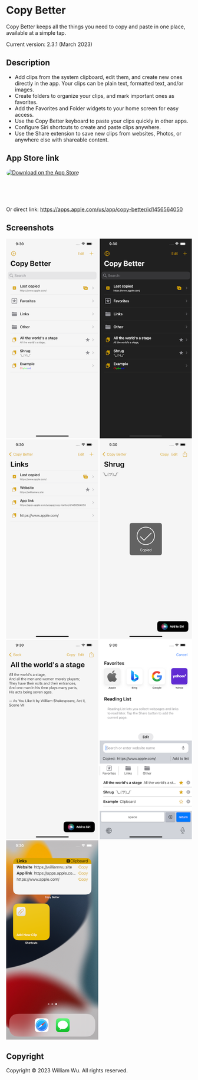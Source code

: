 # Copy Better

Copy Better keeps all the things you need to copy and paste in one place, available at a simple tap.

Current version: 2.3.1 (March 2023)

## Description

- Add clips from the system clipboard, edit them, and create new ones directly in the app. Your clips can be plain text, formatted text, and/or images.
- Create folders to organize your clips, and mark important ones as favorites.
- Add the Favorites and Folder widgets to your home screen for easy access.
- Use the Copy Better keyboard to paste your clips quickly in other apps.
- Configure Siri shortcuts to create and paste clips anywhere.
- Use the Share extension to save new clips from websites, Photos, or anywhere else with shareable content.

## App Store link

<a href="https://apps.apple.com/us/app/copy-better/id1456564050?itsct=apps_box_badge&amp;itscg=30200" style="display: inline-block; overflow: hidden; border-top-left-radius: 13px; border-top-right-radius: 13px; border-bottom-right-radius: 13px; border-bottom-left-radius: 13px; width: 250px; height: 83px;"><img src="https://tools.applemediaservices.com/api/badges/download-on-the-app-store/black/en-us?size=250x83&amp;releaseDate=1553644800&h=6a0b9b2a2a45c5bf287aeb5c58fce241" alt="Download on the App Store" style="border-top-left-radius: 13px; border-top-right-radius: 13px; border-bottom-right-radius: 13px; border-bottom-left-radius: 13px; width: 250px; height: 83px;"></a>

Or direct link: https://apps.apple.com/us/app/copy-better/id1456564050

## Screenshots

<span>
  <img src="./screenshots/main.png" width="250">
  <img src="./screenshots/main_dark.png" width="250">
  <img src="./screenshots/folder.png" width="250">
  <img src="./screenshots/clip_1.png" width="250">
  <img src="./screenshots/clip_2.png" width="250">
  <img src="./screenshots/keyboard.png" width="250">
  <img src="./screenshots/widgets.png" width="250">
</span>

## Copyright

Copyright © 2023 William Wu. All rights reserved.
